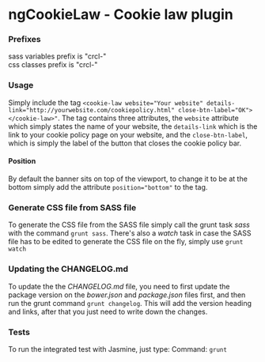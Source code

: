 # ngCookieLaw - Cookie law plugin

### Prefixes
sass variables prefix is "crcl-"  
css classes prefix is "crcl-"

### Usage
Simply include the tag `<cookie-law website="Your website" details-link="http://yourwebsite.com/cookiepolicy.html" close-btn-label="OK"></cookie-law>"`.
The tag contains three attributes, the `website` attribute which simply states the name of your website, the `details-link` which is the link to your cookie policy page on your website, and the `close-btn-label`, which is simply the label of the button that closes the cookie policy bar.

#### Position
By default the banner sits on top of the viewport, to change it to be at the bottom simply add the attribute `position="bottom"` to the <cookie-law> tag.

### Generate CSS file from SASS file
To generate the CSS file from the SASS file simply call the grunt task *sass* with the command `grunt sass`. There's also a *watch* task in case the SASS file has to be edited to generate the CSS file on the fly, simply use `grunt watch`

### Updating the CHANGELOG.md
To update the the *CHANGELOG.md* file, you need to first update the package version on the *bower.json* and *package.json* files first, and then run the grunt command `grunt changelog`. This will add the version heading and links, after that you just need to write down the changes.

### Tests

To run the integrated test with Jasmine, just type:
Command: `grunt`